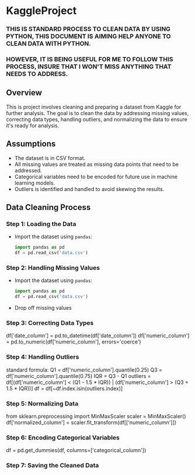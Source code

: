 # KaggleProject 
### THIS IS STANDARD PROCESS TO CLEAN DATA BY USING PYTHON, THIS DOCUMENT IS AIMING HELP ANYONE TO CLEAN DATA WITH PYTHON. 
### HOWEVER, IT IS BEING USEFUL FOR ME TO FOLLOW THIS PROCESS, INSURE THAT I WON'T MISS ANYTHING THAT NEEDS TO ADDRESS. 

## Overview 
This is project involves cleaning and preparing a dataset from Kaggle for further analysis. 
The goal is to clean the data by addressing missing values, correcting data types, handling outliers, 
and normalizing the data to ensure it's ready for analysis.


## Assumptions
- The dataset is in CSV format.
- All missing values are treated as missing data points that need to be addressed.
- Categorical variables need to be encoded for future use in machine learning models.
- Outliers is identified and handled to avoid skewing the results.


## Data Cleaning Process

### Step 1: Loading the Data
- Import the dataset using `pandas`:
  ```python
  import pandas as pd
  df = pd.read_csv('data.csv')


### Step 2: Handling Missing Values
- Import the dataset using `pandas`:
  ```python
  import pandas as pd
  df = pd.read_csv('data.csv')

- Drop off missing values

### Step 3: Correcting Data Types
df['date_column'] = pd.to_datetime(df['date_column'])
df['numeric_column'] = pd.to_numeric(df['numeric_column'], errors='coerce')


### Step 4: Handling Outliers
standard formula: 
Q1 = df['numeric_column'].quantile(0.25)
Q3 = df['numeric_column'].quantile(0.75)
IQR = Q3 - Q1
outliers = df[(df['numeric_column'] < (Q1 - 1.5 * IQR)) | (df['numeric_column'] > (Q3 + 1.5 * IQR))]
df = df[~df.index.isin(outliers.index)]

### Step 5: Normalizing Data

from sklearn.preprocessing import MinMaxScaler
scaler = MinMaxScaler()
df['normalized_column'] = scaler.fit_transform(df[['numeric_column']])

### Step 6: Encoding Categorical Variables

df = pd.get_dummies(df, columns=['categorical_column'])

### Step 7: Saving the Cleaned Data

